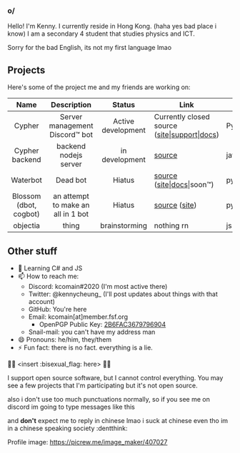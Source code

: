 ### o/
Hello! I'm Kenny. I currently reside in Hong Kong. (haha yes bad place i know) I am a secondary 4 student that studies physics and ICT.

Sorry for the bad English, its not my first language lmao

## Projects
Here's some of the project me and my friends are working on:

| Name | Description | Status|Link|Lang|
|:----:|:-----------:|:-----:|----|----|
|Cypher|Server management Discord:tm: bot|Active development|Currently closed source ([site](https://cypherbot.github.io/site)\|[support](https://discord.gg/JxUMeHq)\|[docs](https://cypherbot.github.io/docs/))|Python|
|Cypher backend|backend nodejs server|in development|[source](https://github.com/tempus-dev/cypher-sitejs)|javascript|
|Waterbot|Dead bot|Hiatus|[source](https://github.com/waterbotdev/waterbot) ([site](https://waterbotdev.github.io)\|[docs](https://waterbotdev.github.io/docs)\|soon:tm:)|python|
|Blossom (dbot, cogbot)|an attempt to make an all in 1 bot|Hiatus|[source](https://github.com/kcomain/dbot) ([site](https://kcomain.github.io/dbot))|python|
|objectia|thing|brainstorming|nothing rn|js|

## Other stuff
- 🌱 Learning C# and JS
- 📫 How to reach me: 
  - Discord: kcomain#2020  (I'm most active there)
  - Twitter: @kennycheung_  (I'll post updates about things with that account)
  - GitHub: You're here
  - Email: kcomain[at]member.fsf.org
    - OpenPGP Public Key: [2B6FAC3679796904](https://raw.githubusercontent.com/kcomain/kcomain/master/id_rsa.pub)
  - Snail-mail: you can't have my address man
- 😄 Pronouns: he/him, they/them
- ⚡ Fun fact: there is no fact. everything is a lie.

:rainbow_flag: \<insert :bisexual_flag: here\> :rainbow_flag:

I support open source software, but I cannot control everything. You may see a few projects that I'm participating but it's not open source.

also i don't use too much punctuations normally, so if you see me on discord im going to type messages like this

and **don't** expect me to reply in chinese lmao i suck at chinese even tho im in a chinese speaking society :dentthink:

Profile image: https://picrew.me/image_maker/407027
